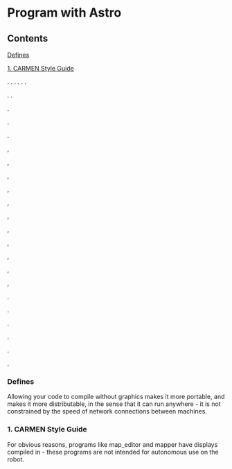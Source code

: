 
# Program with Astro

## Contents

[Defines](#defines)

[1. CARMEN Style Guide](#carmen-style-guide)

. 
.
.
.
.
.

.
.



.



.

.

,


,


,


,


,


,


,

,


,



,


,




.



.


.

.


.


.

### Defines

Allowing your code to compile without graphics makes it more portable, and makes it more distributable, in the sense that it can run anywhere - it is not constrained by the speed of network connections between machines.


### <a name="carmen-style-guide"></a>1. CARMEN Style Guide

For obvious reasons, programs like map_editor and mapper have displays compiled in - these programs are not intended for autonomous use on the robot.

